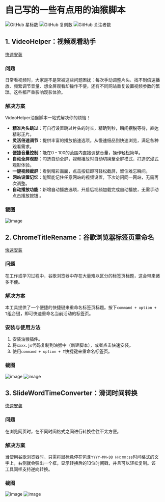 # 自己写的一些有点用的油猴脚本
![GitHub 星标数](https://img.shields.io/github/stars/Cocowwy/Tampermonkey-Tools?style=social)
![GitHub 复刻数](https://img.shields.io/github/forks/Cocowwy/Tampermonkey-Tools?style=social)
![GitHub 关注者数](https://img.shields.io/github/watchers/Cocowwy/Tampermonkey-Tools?style=social)

## 1. VideoHelper：视频观看助手
[快速安装](https://greasyfork.org/zh-CN/scripts/530443-videohelper)

### 问题
日常看视频时，大家是不是常被这些问题困扰：每次手动调整片头、找不到倍速播放、频繁调节音量、想全屏观看却操作不便，还有不同网站重复设置视频参数的繁琐。这些都严重影响观影体验。

### 解决方案
VideoHelper油猴脚本一站式解决你的烦恼！
- **精准片头跳过**：可自行设置跳过片头的时长，精确到秒，瞬间摆脱等待，直达精彩正片。
- **灵活倍速调节**：提供丰富的播放倍速选项，从慢速细品到快速浏览，满足各种观看需求。
- **便捷音量控制**：能在0 - 100的范围内直接调整音量，操作轻松简单。
- **自动全屏观影**：勾选自动全屏，视频播放时自动切换至全屏模式，打造沉浸式观影体验。
- **一键视频截屏**：看到精彩画面，点击按钮即可轻松截屏，留住难忘瞬间。
- **网站设置记忆**：能智能记住任意网站的视频设置，下次访问同一网站，无需再次调整。
- **自动播放功能**：新增自动播放选项，开启后视频加载完成自动播放，无需手动点击播放按钮 。

### 截图
![image](https://github.com/user-attachments/assets/fc3d4976-9b70-462f-908c-dc711b7c8712)




## 2. ChromeTitleRename：谷歌浏览器标签页重命名
[快速安装](https://greasyfork.org/zh-CN/scripts/494642-rename-title)

### 问题
在工作或学习过程中，谷歌浏览器中存在大量难以区分的标签页标题，这会带来诸多不便。

### 解决方案
本工具提供了一个便捷的快捷键来重命名标签页标题。按下```command + option + T```组合键，即可快速重命名当前活动的标签页。

### 安装与使用方法
1. 安装油猴插件。
2. 将`xxxx.js`代码复制到油猴中（新建脚本），或者点击快速安装。
3. 使用```command + option + T```快捷键来重命名标签页。

### 截图
![image](https://github.com/Cocowwy/RenameTitle/assets/63331147/720315ce-2e35-4878-9bee-3c0bb5362323)
![image](https://github.com/Cocowwy/RenameTitle/assets/63331147/c3228e71-143e-4b21-bb97-b29dd55f59a0)


## 3. SlideWordTimeConverter：滑词时间转换
[快速安装](https://greasyfork.org/zh-CN/scripts/524030-slidewordtimeconverter)

### 问题
在浏览网页时，在不同时间格式之间进行转换往往不太方便。

### 解决方案
当使用谷歌浏览器时，只需将鼠标悬停在包含`YYYY-MM-DD HH:mm:ss`时间格式的文字上，右侧就会弹出一个框，显示转换后的13位时间戳，并且可以轻松复制。该工具同样支持逆向转换。

### 截图
![image](https://github.com/user-attachments/assets/95fc3016-8d02-4dd1-95d0-2f187e1370b1)
![image](https://github.com/user-attachments/assets/598b557b-991a-400f-8a95-9550fcd7f1f0)
